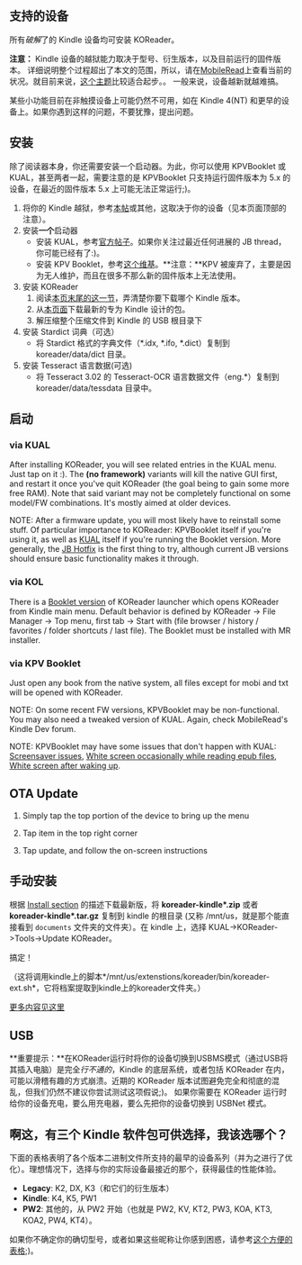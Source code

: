 ## 支持的设备
所有*破解*了的 Kindle 设备均可安装 KOReader。

**注意：** Kindle 设备的越狱能力取决于型号、衍生版本，以及目前运行的固件版本。
详细说明整个过程超出了本文的范围，所以，请在[MobileRead](https://www.mobileread.com/forums/forumdisplay.php?f=150)上查看当前的状况。就目前来说，[这个主题](https://www.mobileread.com/forums/showthread.php?t=320564)比较适合起步。。
一般来说，设备越新就越难搞。

某些小功能目前在非触摸设备上可能仍然不可用，如在 Kindle 4(NT) 和更早的设备上。如果你遇到这样的问题，不要犹豫，提出问题。

## 安装
除了阅读器本身，你还需要安装一个启动器。为此，你可以使用 KPVBooklet 或 KUAL，甚至两者一起，需要注意的是 KPVBooklet 只支持运行固件版本为 5.x 的设备，在最近的固件版本 5.x 上可能无法正常运行;)。

  1. 将你的 Kindle 越狱，参考[本帖](https://www.mobileread.com/forums/showthread.php?t=320564)或其他，这取决于你的设备（见本页面顶部的注意）。
  1. 安装**一个**启动器
      * 安装 KUAL，参考[官方帖子](http://www.mobileread.com/forums/showthread.php?t=203326)。如果你关注过最近任何进展的 JB thread，你可能已经有了:)。
      * 安装 KPV Booklet，参考[这个维基](https://github.com/koreader/kpvbooklet/wiki)。**注意：**KPV 被废弃了，主要是因为无人维护，而且在很多不那么新的固件版本上无法使用。
  1. 安装 KOReader
      1. 阅读[本页末尾的这一节](#err-there-three-kindle-packages-to-choose-from-which-do-i-pick)，弄清楚你要下载哪个 Kindle 版本。
      1. 从[本页面](https://github.com/koreader/koreader/releases)下载最新的专为 Kindle 设计的包。
      1. 解压缩整个压缩文件到 Kindle 的 USB 根目录下
  1. 安装 Stardict 词典（可选）
      * 将 Stardict 格式的字典文件（*.idx, *.ifo, *.dict）复制到 koreader/data/dict 目录。
  1. 安装 Tesseract 语言数据(可选)
      * 将 Tesseract 3.02 的 Tesseract-OCR 语言数据文件（eng.*）复制到 koreader/data/tessdata 目录中。

## 启动
### via KUAL
After installing KOReader, you will see related entries in the KUAL menu. Just tap on it :). The **(no framework)** variants will kill the native GUI first, and restart it once you've quit KOReader (the goal being to gain some more free RAM). Note that said variant may not be completely functional on some model/FW combinations. It's mostly aimed at older devices.


NOTE: After a firmware update, you will most likely have to reinstall some stuff. Of particular importance to KOReader: KPVBooklet itself if you're using it, as well as [KUAL](http://www.mobileread.com/forums/showthread.php?t=203326) itself if you're running the Booklet version. More generally, the [JB Hotfix](https://www.mobileread.com/forums/showpost.php?p=3004892&postcount=1597) is the first thing to try, although current JB versions should ensure basic functionality makes it through. 

### via KOL
There is a [Booklet version](https://github.com/yparitcher/KUAL_Booklet/releases) of KOReader launcher which opens KOReader from Kindle main menu. Default behavior is defined by KOReader -> File Manager -> Top menu, first tab -> Start with (file browser / history / favorites / folder shortcuts / last file). The Booklet must be installed with MR installer.

### via KPV Booklet
Just open any book from the native system, all files except for mobi and txt will be opened with KOReader.

NOTE: On some recent FW versions, KPVBooklet may be non-functional. You may also need a tweaked version of KUAL. Again, check MobileRead's Kindle Dev forum.

NOTE: KPVBooklet may have some issues that don't happen with KUAL:
[Screensaver issues](https://github.com/koreader/koreader/issues/4605), 
[White screen occasionally while reading epub files](https://github.com/koreader/koreader/issues/3287), 
[White screen after waking up](https://github.com/koreader/koreader/issues/4413).


## OTA Update
1. Simply tap the top portion of the device to bring up the menu

2. Tap item in the top right corner

3. Tap update, and follow the on-screen instructions


## 手动安装
根据 [Install section](#Install) 的描述下载最新版，将 **koreader-kindle\*.zip** 或者 **koreader-kindle\*.tar.gz** 复制到 kindle 的根目录 (又称 /mnt/us，就是那个能直接看到 `documents` 文件夹的文件夹）。在 kindle 上，选择 KUAL->KOReader->Tools->Update KOReader。 

搞定！

（这将调用kindle上的脚本*/mnt/us/extenstions/koreader/bin/koreader-ext.sh*，它将档案提取到kindle上的koreader文件夹。）

[更多内容见这里](https://www.mobileread.com/forums/showthread.php?t=326052)

## USB
**重要提示：**在KOReader运行时将你的设备切换到USBMS模式（通过USB将其插入电脑）是完全*行不通的*，Kindle 的底层系统，或者包括 KOReader 在内，可能以滑稽有趣的方式崩溃。近期的 KOReader 版本试图避免完全和彻底的混乱，但我们仍然不建议你尝试测试这项假说;)。
如果你需要在 KOReader 运行时给你的设备充电，要么用充电器，要么先把你的设备切换到 USBNet 模式。

## 啊这，有三个 Kindle 软件包可供选择，我该选哪个？

下面的表格表明了各个版本二进制文件所支持的最早的设备系列（并为之进行了优化）。理想情况下，选择与你的实际设备最接近的那个，获得最佳的性能体验。

* **Legacy**: K2, DX, K3（和它们的衍生版本）
* **Kindle**: K4, K5, PW1
* **PW2**: 其他的，从 PW2 开始（也就是 PW2, KV, KT2, PW3, KOA, KT3, KOA2, PW4, KT4）。


如果你不确定你的确切型号，或者如果这些昵称让你感到困惑，请参考[这个方便的表格](https://wiki.mobileread.com/wiki/Kindle_Serial_Numbers);)。